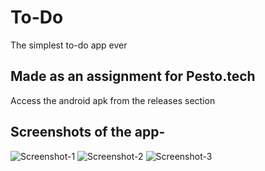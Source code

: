 # To-Do
The simplest to-do app ever


## Made as an assignment for Pesto.tech
Access the android apk from the releases section

## Screenshots of the app-

![Screenshot-1](https://github.com/l3limp/todo/blob/master/assets/images/ss1?raw=true)
![Screenshot-2](https://github.com/l3limp/todo/blob/master/assets/images/ss2?raw=true)
![Screenshot-3](https://github.com/l3limp/todo/blob/master/assets/images/ss3?raw=true)
